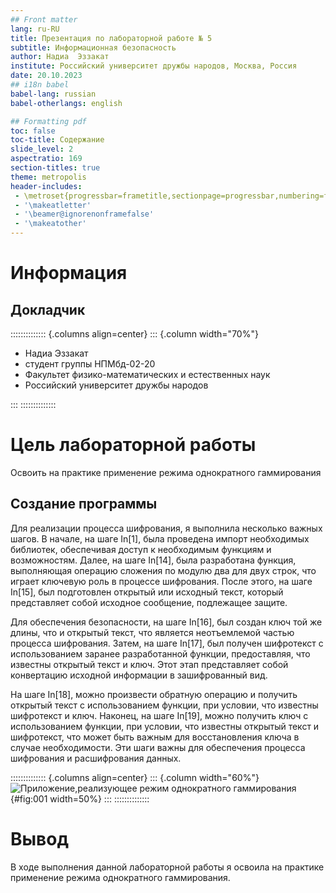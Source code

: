 ```yaml
---
## Front matter
lang: ru-RU
title: Презентация по лабораторной работе № 5
subtitle: Информационная безопасность
author: Надиа  Эззакат 
institute: Российский университет дружбы народов, Москва, Россия
date: 20.10.2023
## i18n babel
babel-lang: russian
babel-otherlangs: english

## Formatting pdf
toc: false
toc-title: Содержание
slide_level: 2
aspectratio: 169
section-titles: true
theme: metropolis
header-includes:
 - \metroset{progressbar=frametitle,sectionpage=progressbar,numbering=fraction}
 - '\makeatletter'
 - '\beamer@ignorenonframefalse'
 - '\makeatother'
---
```


# Информация

## Докладчик

:::::::::::::: {.columns align=center}
::: {.column width="70%"}

* Надиа  Эззакат 
* студент группы НПМбд-02-20
* Факультет физико-математических и естественных наук
* Российский университет дружбы народов

:::
::::::::::::::

# Цель лабораторной работы

Освоить на практике применение режима однократного гаммирования


## Создание программы

Для реализации процесса шифрования, я выполнила несколько важных шагов. В начале, на шаге In[1], была проведена импорт необходимых библиотек, обеспечивая доступ к необходимым функциям и возможностям. Далее, на шаге In[14], была разработана функция, выполняющая операцию сложения по модулю два для двух строк, что играет ключевую роль в процессе шифрования. После этого, на шаге In[15], был подготовлен открытый или исходный текст, который представляет собой исходное сообщение, подлежащее защите.

Для обеспечения безопасности, на шаге In[16], был создан ключ той же длины, что и открытый текст, что является неотъемлемой частью процесса шифрования. Затем, на шаге In[17], был получен шифротекст с использованием заранее разработанной функции, предоставляя, что известны открытый текст и ключ. Этот этап представляет собой конвертацию исходной информации в зашифрованный вид.

На шаге In[18], можно произвести обратную операцию и получить открытый текст с использованием функции, при условии, что известны шифротекст и ключ. Наконец, на шаге In[19], можно получить ключ с использованием функции, при условии, что известны открытый текст и шифротекст, что может быть важным для восстановления ключа в случае необходимости. Эти шаги важны для обеспечения процесса шифрования и расшифрования данных.


:::::::::::::: {.columns align=center}
::: {.column width="60%"}
![Приложение,реализующее режим однократного гаммирования](../lab07/07.png){#fig:001 width=50%}
:::
::::::::::::::


# Вывод

В ходе выполнения данной лабораторной работы я освоила на практике применение режима однократного гаммирования.